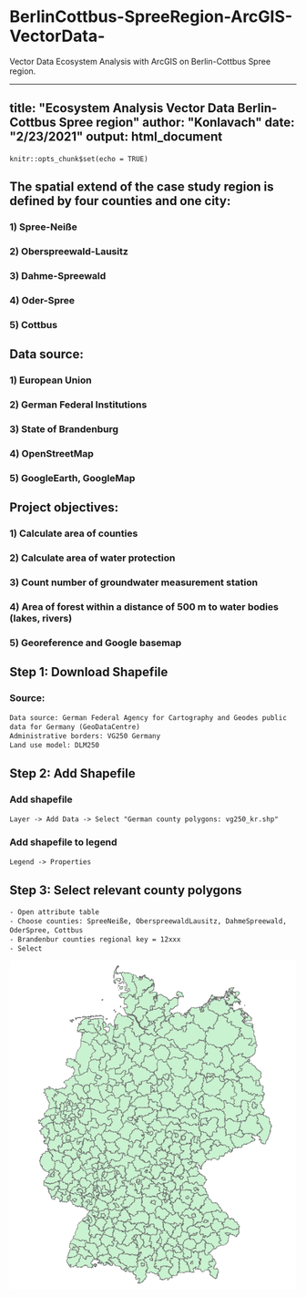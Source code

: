 # BerlinCottbus-SpreeRegion-ArcGIS-VectorData-
Vector Data Ecosystem Analysis with ArcGIS on Berlin-Cottbus Spree region.

---
title: "Ecosystem Analysis Vector Data Berlin-Cottbus Spree region"
author: "Konlavach"
date: "2/23/2021"
output: html_document
---

```{r setup, include=FALSE}
knitr::opts_chunk$set(echo = TRUE)
```

## The spatial extend of the case study region is defined by four counties and one city:
### 1)	Spree-Neiße
### 2)	Oberspreewald-Lausitz
### 3)	Dahme-Spreewald
### 4)	Oder-Spree
### 5)	Cottbus

## Data source:
### 1)	European Union
### 2)	German Federal Institutions
### 3)	State of Brandenburg
### 4)	OpenStreetMap
### 5)	GoogleEarth, GoogleMap

## Project objectives:
### 1) Calculate area of counties
### 2) Calculate area of water protection
### 3) Count number of groundwater measurement station
### 4) Area of forest within a distance of 500 m to water bodies (lakes, rivers)
### 5) Georeference and Google basemap

## Step 1: Download Shapefile 
### Source: 

```
Data source: German Federal Agency for Cartography and Geodes public data for Germany (GeoDataCentre)
Administrative borders: VG250 Germany
Land use model: DLM250
```

## Step 2: Add Shapefile

### Add shapefile 
```
Layer -> Add Data -> Select "German county polygons: vg250_kr.shp"
```

### Add shapefile to legend
```
Legend -> Properties
```

## Step 3: Select relevant county polygons

```
- Open attribute table
- Choose counties: SpreeNeiße, OberspreewaldLausitz, DahmeSpreewald, OderSpree, Cottbus
- Brandenbur counties regional key = 12xxx
- Select
```

![](AddShapefile.png)<!-- -->
